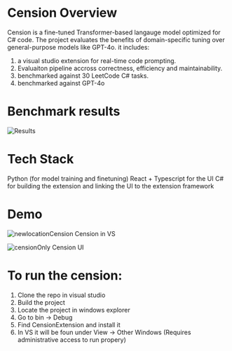 # Cension Overview
Cension is a fine-tuned Transformer-based langauge model optimized for C# code. 
The project evaluates the benefits of domain-specific tuning over general-purpose models like GPT-4o. it includes:
1. a visual studio extension for real-time code prompting.
2. Evaluaiton pipeline accross correctness, efficiency and maintainability.
3. benchmarked against 30 LeetCode C# tasks.
4. benchmarked against GPT-4o

# Benchmark results
![Results](https://github.com/user-attachments/assets/cc0f9bfa-14fd-4e7c-a4b9-2a9d09ad99b8)


# Tech Stack
Python (for model training and finetuning)
React + Typescript for the UI
C# for building the extension and linking the UI to the extension framework

# Demo
![newlocationCension](https://github.com/user-attachments/assets/baec9d6d-730c-4c8c-848b-f8ac39e5feb1)
Cension in VS

![censionOnly](https://github.com/user-attachments/assets/f2badeac-0e7e-4703-99fd-61bba738e6b8)
Cension UI



# To run the cension:
1. Clone the repo in visual studio
2. Build the project
3. Locate the project in windows explorer
4. Go to bin -> Debug
5. Find CensionExtension and install it
6. In VS it will be foun under View -> Other Windows
(Requires administrative access to run propery)






